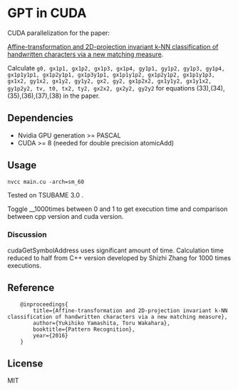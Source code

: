 # GPT in CUDA
CUDA parallelization for the paper:

[Affine-transformation and 2D-projection invariant k-NN classification of handwritten characters via a new matching measure](https://doi.org/10.1016/j.patcog.2015.10.002).

Calculate ``` g0, gx1p1, gx1p2, gx1p3, gx1p4, gy1p1, gy1p2, gy1p3, gy1p4, gx1p1y1p1, gx1p2y1p1, gx1p3y1p1, gx1p1y1p2, gx1p2y1p2, gx1p1y1p3, gx1x2, gy1x2, gx1y2, gy1y2, gx2, gy2, gx1p2x2, gx1y1y2, gx1y1x2, gy1p2y2, tv, t0, tx2, ty2, gx2x2, gx2y2, gy2y2 ``` for equations (33),(34),(35),(36),(37),(38) in the paper.


## Dependencies
* Nvidia GPU generation >= PASCAL
* CUDA >= 8
(needed for double precision atomicAdd)

## Usage
```
nvcc main.cu -arch=sm_60
```
Tested on TSUBAME 3.0 .


Toggle __1000times between 0 and 1 to get execution time and comparison between cpp version and cuda version.


### Discussion
cudaGetSymbolAddress uses significant amount of time. 
Calculation time reduced to half from C++ version developed by Shizhi Zhang for 1000 times executions.

## Reference
```
    @inproceedings{
        title={Affine-transformation and 2D-projection invariant k-NN classification of handwritten characters via a new matching measure},
        author={Yukihiko Yamashita, Toru Wakahara},
        booktitle={Pattern Recognition},
        year={2016}
    }
```

## License
MIT